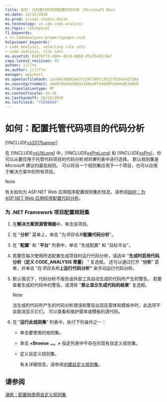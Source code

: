 ```yaml
---
title: 如何：为托管代码项目配置代码分析 |Microsoft Docs
ms.date: 11/15/2016
ms.prod: visual-studio-dev14
ms.technology: vs-ide-code-analysis
ms.topic: conceptual
f1_keywords:
- vs.codeanalysis.propertypages.csvb
helpviewer_keywords:
- code analysis, selecting rule sets
- code analysis, rule sets
ms.assetid: 618f6ff3-db0e-46cb-b08d-dfa35e62c9e7
caps.latest.revision: 35
author: jillre
ms.author: jillfra
manager: wpickett
ms.openlocfilehash: 1ac04a3d8834e3fc24f148fc36327d101e43720a
ms.sourcegitcommit: a8e8f4bd5d508da34bbe9f2d4d9fa94da0539de0
ms.translationtype: MT
ms.contentlocale: zh-CN
ms.lasthandoff: 10/19/2019
ms.locfileid: "72658848"
---
```

# <a name="how-to-configure-code-analysis-for-a-managed-code-project"></a>如何：配置托管代码项目的代码分析
[!INCLUDE[vs2017banner](../includes/vs2017banner.md)]

在 [!INCLUDE[vsUltLong](../includes/vsultlong-md.md)] 中，[!INCLUDE[vsPreLong](../includes/vsprelong-md.md)] 和 [!INCLUDE[vsPro](../includes/vspro-md.md)]，你可以从要应用于托管代码项目的代码分析*规则集*列表中进行选择。 默认规则集是 Microsoft 建议的最低规则。 可以将另一个规则集应用于一个项目，也可以应用于解决方案中的所有项目。

> [!NOTE]
> 有关如何为 ASP.NET Web 应用程序配置规则集的信息，请参阅[如何：为 ASP.NET Web 应用程序配置代码分析](../code-quality/how-to-configure-code-analysis-for-an-aspnet-web-application.md)。

### <a name="to-configure-a-rule-set-for-a-net-framework-project"></a>为 .NET Framework 项目配置规则集

1. 在**解决方案资源管理器**中，单击该项目。

2. 在 "**分析**" 菜单上，单击 "为*项目名称***配置代码分析**"。

3. 在 "**配置**" 和 "**平台**" 列表中，单击 "生成配置" 和 "目标平台"。

4. 若要在每次使用所选配置生成项目时运行代码分析，请选中 "**生成时启用代码分析（定义 CODE_ANALYSIS 常量）** " 复选框。 还可以通过打开 "**分析**" 菜单，并单击 "在*项目名称***上运行代码分析"** 来手动运行代码分析。

5. 默认情况下，代码分析不报告由外部工具自动生成的代码所产生的警告。 若要查看生成的代码中的警告，请清除 "**禁止显示生成代码的结果**" 复选框。

    > [!NOTE]
    > 当生成的代码所产生的代码分析错误和警告出现在窗体和模板中时，此选项不会取消显示它们。 可以查看和维护窗体或模板的源代码。

6. 在 "**运行此规则集**" 列表中，执行下列操作之一：

    - 单击要使用的规则集。

    - 单击 **\<Browse .。。>** 指定列表中不存在的现有自定义规则集。

    - 定义自定义规则集。

         有关详细信息，请参阅[创建自定义规则集](../code-quality/creating-custom-code-analysis-rule-sets.md)。

## <a name="see-also"></a>请参阅
 [演练：配置和使用自定义规则集](../code-quality/walkthrough-configuring-and-using-a-custom-rule-set.md)
